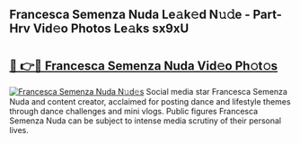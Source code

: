 ## Francesca Semenza Nuda Le𝚊k𝚎d N𝚞𝚍e - Part-Hrv Vid𝚎o Photos Le𝚊ks sx9xU

# <h2><a href="http://fbdr2hj.evod.top/?m=Francesca+Semenza+Nuda">🔗 👉🔴 Francesca Semenza Nuda Vid𝚎o Ph𝚘t𝚘s</a></h2>

[![Francesca Semenza Nuda N𝚞d𝚎s](https://i.imgur.com/8V9OHl7.gif)](http://fbdr2hj.evod.top/?m=Francesca+Semenza+Nuda)
Social media star Francesca Semenza Nuda and content creator, acclaimed for posting dance and lifestyle themes through dance challenges and mini vlogs. Public figures Francesca Semenza Nuda can be subject to intense media scrutiny of their personal lives. 
